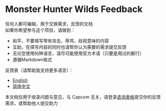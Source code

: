 # Monster Hunter Wilds Feedback
任何人都可编辑，用于交换需求，反馈的文档  
如果你希望参与这个项目，请做到：  
- 和平，不要填写带有攻击，辱骂，歧视意味的内容
- 互助，在填写内容的同时也请帮你认为需要的需求提交反馈
- 无论您使用何种语言，请尽可能使用官方术语（只要是用过的都行）
- 遵循Markdown格式
  
反馈表（请帮助我支持更多语言）： 
- [English](https://github.com/lvyin555/mhwsfeedback/blob/main/en.md)  
- [简体中文](https://github.com/lvyin555/mhwsfeedback/blob/main/cn.md)  

本文档仅用于收录问题与意见，与 Capcom 无关，请登录[咨询表格](https://www.monsterhunter.com/support/wilds/zh-hans/form/consent)提交你的反馈需求，或帮助他人提交助力

